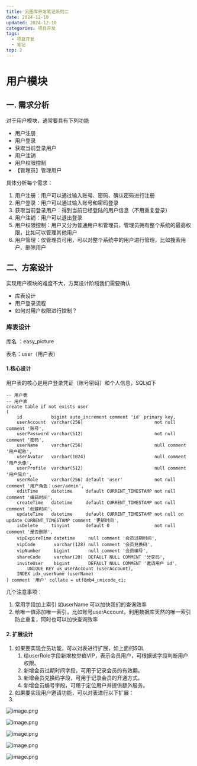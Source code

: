 ```yaml
---
title: 云图库开发笔记系列二
date: 2024-12-10
updated: 2024-12-10
categories: 项目开发
tags:
  - 项目开发
  - 笔记
top: 2
---
```


# 用户模块

## 一. 需求分析
对于用户模块，通常要具有下列功能
* 用户注册
* 用户登录
* 获取当前登录用户
* 用户注销
* 用户权限控制
* 【管理员】管理用户

具体分析每个需求：
1. 用户注册：用户可以通过输入账号、密码、确认密码进行注册
2. 用户登录：用户可以通过输入账号和密码登录
3. 获取当前登录用户：得到当前已经登陆的用户信息（不用重复登录）
4. 用户注销：用户可以退出登录
5. 用户权限控制：用户又分为普通用户和管理员，管理员拥有整个系统的最高权限，比如可以管理其他用户
6. 用户管理：仅管理员可用，可以对整个系统中的用户进行管理，比如搜索用户、删除用户

## 二、方案设计

实现用户模块的难度不大，方案设计阶段我们需要确认

* 库表设计
* 用户登录流程
* 如何对用户权限进行控制？

### 库表设计

库名 ：easy_picture

表名：user（用户表）

#### 1.核心设计
用户表的核心是用户登录凭证（账号密码）和个人信息，SQL如下
```
-- 用户表  
-- 用户表  
create table if not exists user  
(  
    id           bigint auto_increment comment 'id' primary key,  
    userAccount  varchar(256)                           not null comment '账号',  
    userPassword varchar(512)                           not null comment '密码',  
    userName     varchar(256)                           null comment '用户昵称',  
    userAvatar   varchar(1024)                          null comment '用户头像',  
    userProfile  varchar(512)                           null comment '用户简介',  
    userRole     varchar(256) default 'user'            not null comment '用户角色：user/admin',  
    editTime     datetime     default CURRENT_TIMESTAMP not null comment '编辑时间',  
    createTime   datetime     default CURRENT_TIMESTAMP not null comment '创建时间',  
    updateTime   datetime     default CURRENT_TIMESTAMP not null on update CURRENT_TIMESTAMP comment '更新时间',  
    isDelete     tinyint      default 0                 not null comment '是否删除',  
    vipExpireTime datetime     null comment '会员过期时间',  
    vipCode       varchar(128) null comment '会员兑换码',  
    vipNumber     bigint       null comment '会员编号',  
    shareCode     varchar(20)  DEFAULT NULL COMMENT '分享码',  
    inviteUser    bigint       DEFAULT NULL COMMENT '邀请用户 id',  
        UNIQUE KEY uk_userAccount (userAccount),  
    INDEX idx_userName (userName)  
) comment '用户' collate = utf8mb4_unicode_ci;
```

几个注意事项：
1. 常用字段加上索引 如userName 可以加快我们的查询效率
2. 给唯一值添加唯一索引，比如账号userAccount，利用数据库天然的唯一索引防止重复，同时也可以加快查询效率

#### 2. 扩展设计
1. 如果要实现会员功能，可以对表进行扩展，如上面的SQL
	1. 给userRole字段新增枚举值VIP，表示会员用户，可根据该字段判断用户权限。
	2. 新增会员过期时间字段，可用于记录会员的有效期。
	3. 新增会员兑换码字段，可用于记录会员的开通方式。
	4. 新增会员编号字段，可用于定位用户并提供额外服务。
2. 如果要实现用户邀请功能，可以对表进行以下扩展：
3. 
![image.png](https://cdn.easymuzi.cn/img/20241210225636343.png?imageSlim&imageSlim)

![image.png](https://cdn.easymuzi.cn/img/20241210223945126.png?imageSlim&imageSlim)


![image.png](https://cdn.easymuzi.cn/img/20241210224144517.png?imageSlim&imageSlim)

![image.png](https://cdn.easymuzi.cn/img/20241210224157839.png?imageSlim&imageSlim)

![image.png](https://cdn.easymuzi.cn/img/20241210224331607.png?imageSlim&imageSlim)
